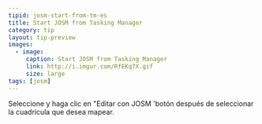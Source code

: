 ```yaml
---
tipid: josm-start-from-tm-es
title: Start JOSM from Tasking Manager
category: tip
layout: tip-preview
images:
  - image:
     caption: Start JOSM from Tasking Manager
     link: http://i.imgur.com/RfEKq7X.gif
     size: large
tags: [josm]
---
```

Seleccione y haga clic en "Editar con JOSM 'botón después de seleccionar la cuadricula que desea mapear.
